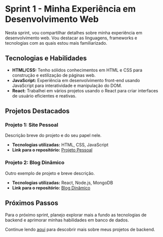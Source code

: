 # Sprint 1 - Minha Experiência em Desenvolvimento Web

Nesta sprint, vou compartilhar detalhes sobre minha experiência em desenvolvimento web. Vou destacar as linguagens, frameworks e tecnologias com as quais estou mais familiarizado.

## Tecnologias e Habilidades

- **HTML/CSS:** Tenho sólidos conhecimentos em HTML e CSS para construção e estilização de páginas web.
- **JavaScript:** Experiência em desenvolvimento front-end usando JavaScript para interatividade e manipulação do DOM.
- **React:** Trabalhei em vários projetos usando o React para criar interfaces de usuário eficientes e reativas.

## Projetos Destacados

### Projeto 1: Site Pessoal

Descrição breve do projeto e do seu papel nele.

- **Tecnologias utilizadas:** HTML, CSS, JavaScript
- **Link para o repositório:** [Projeto Pessoal](link_do_repositorio)

### Projeto 2: Blog Dinâmico

Outro exemplo de projeto e breve descrição.

- **Tecnologias utilizadas:** React, Node.js, MongoDB
- **Link para o repositório:** [Blog Dinâmico](link_do_repositorio)

## Próximos Passos

Para o próximo sprint, planejo explorar mais a fundo as tecnologias de backend e aprimorar minhas habilidades em banco de dados.

Continue lendo [aqui](../Sprint2/README.md) para descobrir mais sobre meus projetos de backend.
